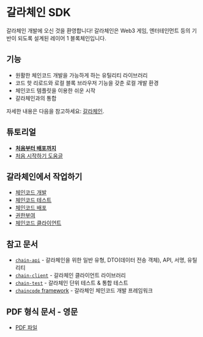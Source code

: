 # 갈라체인 SDK

갈라체인 개발에 오신 것을 환영합니다! 
갈라체인은 Web3 게임, 엔터테인먼트 등의 기반이 되도록 설계된 레이어 1 블록체인입니다.

## 기능 

- 원활한 체인코드 개발을 가능하게 하는 유틸리티 라이브러리
- 코드 핫 리로드와 로컬 블록 브라우저 기능을 갖춘 로컬 개발 환경
- 체인코드 템플릿을 이용한 쉬운 시작
- 갈라체인과의 통합

자세한 내용은 다음을 참고하세요: [갈라체인](galachain.md).

## 튜토리얼 

- [**처음부터 배포까지**](from-zero-to-deployment.md)
- [처음 시작하기 도움글](getting-started.md)

## 갈라체인에서 작업하기 

- [체인코드 개발](chaincode-development.md)
- [체인코드 테스트](chaincode-testing.md)
- [체인코드 배포](chaincode-deployment.md)
- [권한부여](authorization.md)
- [체인코드 클라이언트](chaincode-client.md)

## 참고 문서 

- [`chain-api`](chain-api-docs/exports.md) - 갈라체인을 위한 일반 유형, DTO(데이터 전송 객체), API, 서명, 유틸리티 
- [`chain-client`](chain-client-docs/exports.md) - 갈라체인 클라이언트 라이브러리 
- [`chain-test`](chain-test-docs/exports.md) - 갈라체인 단위 테스트 & 통합 테스트
- [`chaincode` framework](chaincode-docs/exports.md) - 갈라체인 체인코드 개발 프레임워크 

## PDF 형식 문서 - 영문 

- [PDF 파일](./pdf/sdk-documentation.pdf)
